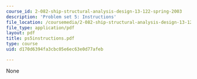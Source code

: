 ```yaml
---
course_id: 2-082-ship-structural-analysis-design-13-122-spring-2003
description: 'Problem set 5: Instructions'
file_location: /coursemedia/2-082-ship-structural-analysis-design-13-122-spring-2003/d170d6394fa3cbc05e6ec63e0d77afeb_ps5instructions.pdf
file_type: application/pdf
layout: pdf
title: ps5instructions.pdf
type: course
uid: d170d6394fa3cbc05e6ec63e0d77afeb

---
```

None